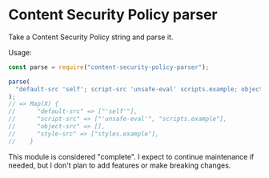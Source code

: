 # Content Security Policy parser

Take a Content Security Policy string and parse it.

Usage:

```javascript
const parse = require("content-security-policy-parser");

parse(
  "default-src 'self'; script-src 'unsafe-eval' scripts.example; object-src; style-src styles.example",
);
// => Map(X) {
//      "default-src" => ["'self'"],
//      "script-src" => ["'unsafe-eval'", "scripts.example"],
//      "object-src" => [],
//      "style-src" => ["styles.example"],
//    }
```

This module is considered "complete". I expect to continue maintenance if
needed, but I don't plan to add features or make breaking changes.
